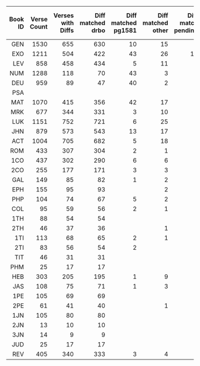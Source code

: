 | Book<br>ID | Verse<br>Count | Verses<br>with<br>Diffs | Diff<br>matched<br>drbo | Diff<br>matched<br>pg1581 | Diff<br>matched<br>other | Diff<br>match<br>pending | Manual<br>edits | Percent<br>with<br>Diffs | Percent<br>Verses<br>matched<br>drbo | Percent<br>Diffs<br>matched<br>drbo |
| ---: | ---: | ---: | ---: | ---: | ---: | ---: | ---: | ---: | ---: | ---: |
|  GEN  | 1530  |  655  |  630  |   10  |   15  |       |    5  | 42%  | 98.4%  | 96%  |
|  EXO  | 1211  |  504  |  422  |   43  |   26  |   13  |    1  | 41%  | 93.2%  | 83%  |
|  LEV  |  858  |  458  |  434  |    5  |   11  |    8  |       | 53%  | 97.2%  | 94%  |
|  NUM  | 1288  |  118  |   70  |   43  |    3  |    2  |       |  9%  | 96.3%  | 59%  |
|  DEU  |  959  |   89  |   47  |   40  |    2  |       |       |  9%  | 95.6%  | 52%  |
|  PSA  |       |       |       |       |       |       |    2 |     |     |      |
|  MAT  | 1070  |  415  |  356  |   42  |   17  |       |    6  | 38%  | 94.5%  | 85%  |
|  MRK  |  677  |  344  |  331  |    3  |   10  |       |    3  | 50%  | 98.1%  | 96%  |
|  LUK  | 1151  |  752  |  721  |    6  |   25  |       |    5  | 65%  | 97.3%  | 95%  |
|  JHN  |  879  |  573  |  543  |   13  |   17  |       |    3  | 65%  | 96.6%  | 94%  |
|  ACT  | 1004  |  705  |  682  |    5  |   18  |       |    9  | 70%  | 97.7%  | 96%  |
|  ROM  |  433  |  307  |  304  |    2  |    1  |       |       | 70%  | 99.3%  | 99%  |
|  1CO  |  437  |  302  |  290  |    6  |    6  |       |       | 69%  | 97.3%  | 96%  |
|  2CO  |  255  |  177  |  171  |    3  |    3  |       |       | 69%  | 97.6%  | 96%  |
|  GAL  |  149  |   85  |   82  |    1  |    2  |       |       | 57%  | 98.0%  | 96%  |
|  EPH  |  155  |   95  |   93  |       |    2  |       |       | 61%  | 98.7%  | 97%  |
|  PHP  |  104  |   74  |   67  |    5  |    2  |       |    1  | 71%  | 93.3%  | 90%  |
|  COL  |   95  |   59  |   56  |    2  |    1  |       |       | 62%  | 96.8%  | 94%  |
|  1TH  |   88  |   54  |   54  |       |       |       |       | 61%  | 100.0%  | 100%  |
|  2TH  |   46  |   37  |   36  |       |    1  |       |       | 80%  | 97.8%  | 97%  |
|  1TI  |  113  |   68  |   65  |    2  |    1  |       |       | 60%  | 97.3%  | 95%  |
|  2TI  |   83  |   56  |   54  |    2  |       |       |       | 67%  | 97.6%  | 96%  |
|  TIT  |   46  |   31  |   31  |       |       |       |       | 67%  | 100.0%  | 100%  |
|  PHM  |   25  |   17  |   17  |       |       |       |       | 68%  | 100.0%  | 100%  |
|  HEB  |  303  |  205  |  195  |    1  |    9  |       |       | 67%  | 96.7%  | 95%  |
|  JAS  |  108  |   75  |   71  |    1  |    3  |       |       | 69%  | 96.3%  | 94%  |
|  1PE  |  105  |   69  |   69  |       |       |       |       | 65%  | 100.0%  | 100%  |
|  2PE  |   61  |   41  |   40  |       |    1  |       |       | 67%  | 98.4%  | 97%  |
|  1JN  |  105  |   80  |   80  |       |       |       |       | 76%  | 100.0%  | 100%  |
|  2JN  |   13  |   10  |   10  |       |       |       |       | 76%  | 100.0%  | 100%  |
|  3JN  |   14  |    9  |    9  |       |       |       |       | 64%  | 100.0%  | 100%  |
|  JUD  |   25  |   17  |   17  |       |       |       |       | 68%  | 100.0%  | 100%  |
|  REV  |  405  |  340  |  333  |    3  |    4  |       |       | 83%  | 98.3%  | 97%  |
